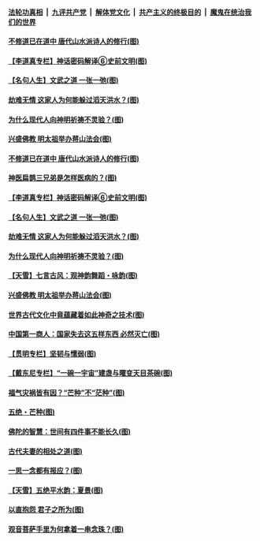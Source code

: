 

####  [法轮功真相](../../../../basic/blob/master/README.md?t=06092131) &nbsp;|&nbsp; [九评共产党](../../../../9ping.md/blob/master/README.md?t=06092131) &nbsp;|&nbsp; [解体党文化](../../../../jtdwh.md/blob/master/README.md?t=06092131)  &nbsp;|&nbsp; [共产主义的终极目的](../../../../gczydzjmd.md/blob/master/README.md?t=06092131) &nbsp;|&nbsp; [魔鬼在统治我们的世界](../../../../mgztzwmdsj.md/blob/master/README.md?t=06092131) 

#### [不修道已在道中 唐代山水派诗人的修行(图)](../pages/p7/935677.md?t=06092131) 

#### [【李道真专栏】神话密码解译⑥史前文明(图)](../pages/p7/935590.md?t=06092131) 

#### [【名句人生】文武之道 一张一弛(图)](../pages/p7/935860.md?t=06092131) 

#### [劫难无情 这家人为何能躲过滔天洪水？(图)](../pages/p7/935771.md?t=06092131) 

#### [为什么现代人向神明祈祷不灵验？(图)](../pages/p7/935481.md?t=06092131) 

#### [兴盛佛教 明太祖举办蒋山法会(图)](../pages/p7/935483.md?t=06092131) 

#### [不修道已在道中 唐代山水派诗人的修行(图)](../pages/p7/935677.md?t=06092131) 

#### [神医扁鹊三兄弟是怎样医病的？(图)](../pages/p7/935863.md?t=06092131) 

#### [【李道真专栏】神话密码解译⑥史前文明(图)](../pages/p7/935590.md?t=06092131) 

#### [【名句人生】文武之道 一张一弛(图)](../pages/p7/935860.md?t=06092131) 

#### [劫难无情 这家人为何能躲过滔天洪水？(图)](../pages/p7/935771.md?t=06092131) 

#### [为什么现代人向神明祈祷不灵验？(图)](../pages/p7/935481.md?t=06092131) 

#### [【天雪】七言古风：观神韵舞蹈・咏韵(图)](../pages/p7/935584.md?t=06092131) 

#### [兴盛佛教 明太祖举办蒋山法会(图)](../pages/p7/935483.md?t=06092131) 

#### [世界古代文化中竟蕴藏着如此神奇之技术(图)](../pages/p7/935472.md?t=06092131) 

#### [中国第一商人：国家失去这五样东西 必然灭亡(图)](../pages/p7/935577.md?t=06092131) 

#### [【贯明专栏】坚韧与懦弱(图)](../pages/p7/935373.md?t=06092131) 

#### [【戴东尼专栏】“一碗一宇宙”建盏与曜变天目茶碗(图)](../pages/p7/933793.md?t=06092131) 

#### [福气灾祸皆有因？“芒种”不“茫种”(图)](../pages/p7/897588.md?t=06092131) 

#### [五绝・芒种(图)](../pages/p7/935583.md?t=06092131) 

#### [佛陀的智慧：世间有四件事不能长久(图)](../pages/p7/935487.md?t=06092131) 

#### [古代夫妻的相处之道(图)](../pages/p7/935162.md?t=06092131) 

#### [一思一念都有报应？(图)](../pages/p7/935469.md?t=06092131) 

#### [【天雪】五绝平水韵：夏景(图)](../pages/p7/935368.md?t=06092131) 

#### [以直抱怨 君子之所为(图)](../pages/p7/935160.md?t=06092131) 

#### [观音菩萨手里为何拿着一串念珠？(图)](../pages/p7/935287.md?t=06092131) 

